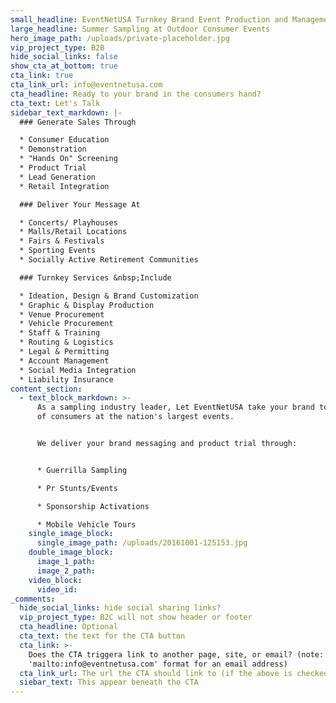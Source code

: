 ```yaml
---
small_headline: EventNetUSA Turnkey Brand Event Production and Management
large_headline: Summer Sampling at Outdoor Consumer Events
hero_image_path: /uploads/private-placeholder.jpg
vip_project_type: B2B
hide_social_links: false
show_cta_at_bottom: true
cta_link: true
cta_link_url: info@eventnetusa.com
cta_headline: Ready to your brand in the consumers hand?
cta_text: Let's Talk
sidebar_text_markdown: |-
  ### Generate Sales Through

  * Consumer Education
  * Demonstration
  * "Hands On" Screening
  * Product Trial
  * Lead Generation
  * Retail Integration

  ### Deliver Your Message At

  * Concerts/ Playhouses
  * Malls/Retail Locations
  * Fairs & Festivals
  * Sporting Events
  * Socially Active Retirement Communities

  ### Turnkey Services &nbsp;Include

  * Ideation, Design & Brand Customization
  * Graphic & Display Production
  * Venue Procurement
  * Vehicle Procurement
  * Staff & Training
  * Routing & Logistics
  * Legal & Permitting
  * Account Management
  * Social Media Integration
  * Liability Insurance
content_section:
  - text_block_markdown: >-
      As a sampling industry leader, Let EventNetUSA take your brand to millions
      of consumers at the nation's largest events.


      We deliver your brand messaging and product trial through:


      * Guerrilla Sampling

      * Pr Stunts/Events

      * Sponsorship Activations

      * Mobile Vehicle Tours
    single_image_block:
      single_image_path: /uploads/20161001-125153.jpg
    double_image_block:
      image_1_path:
      image_2_path:
    video_block:
      video_id:
_comments:
  hide_social_links: hide social sharing links?
  vip_project_type: B2C will not show header or footer
  cta_headline: Optional
  cta_text: the text for the CTA button
  cta_link: >-
    Does the CTA triggera link to another page, site, or email? (note: use
    'mailto:info@eventnetusa.com' format for an email address)
  cta_link_url: The url the CTA should link to (if the above is checked)
  siebar_text: This appear beneath the CTA
---
```


